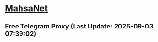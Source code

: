 
# [MahsaNet](https://t.me/mahsa_net)
## Free Telegram Proxy (Last Update: 2025-09-03 07:39:02)

    